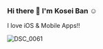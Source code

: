 ### Hi there 👋 I'm Kosei Ban ☺️

I love iOS & Mobile Apps!!

![DSC_0061](https://user-images.githubusercontent.com/64409793/159376291-7d3fdb90-417b-406c-b36a-4617fdb4edf0.JPG)




<!--
**Kosei-b/Kosei-b** is a ✨ _special_ ✨ repository because its `README.md` (this file) appears on your GitHub profile.

Here are some ideas to get you started:

- 🔭 I’m currently working on ...
- 🌱 I’m currently learning ...
- 👯 I’m looking to collaborate on ...
- 🤔 I’m looking for help with ...
- 💬 Ask me about ...
- 📫 How to reach me: ...
- 😄 Pronouns: ...
- ⚡ Fun fact: ...
-->
